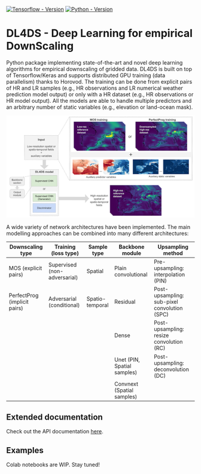 [![Tensorflow - Version](https://img.shields.io/badge/Tensorflow%2FKeras-2.6+-blue&logo=tensorflow)](https://github.com/carlgogo/dl4ds) 
[![Python - Version](https://img.shields.io/badge/PYTHON-3.6+-red?style=flat&logo=python&logoColor=white)](https://github.com/carlgogo/dl4ds) 


# DL4DS - Deep Learning for empirical DownScaling

Python package implementing state-of-the-art and novel deep learning algorithms for empirical downscaling of gridded data. DL4DS is built on top of Tensorflow/Keras and supports distributed GPU training (data parallelism) thanks to Horovod. The training can be done from explicit pairs of HR and LR samples (e.g., HR observations and LR numerical weather prediction model output) or only with a HR dataset (e.g., HR observations or HR model output). All the models are able to handle multiple predictors and an arbitrary number of static variables (e.g., elevation or land-ocean mask).

![workflow](./docs/img/fig_workflow.png)

A wide variety of network architectures have been implemented. The main modelling approaches can be combined into many different architectures:

|Downscaling type               |Training (loss type)         |Sample type     |Backbone module              |Upsampling method   |
|---                            |---                          |---             |---                          |---|
|MOS (explicit pairs)           |Supervised (non-adversarial) |Spatial         |Plain convolutional          |Pre-upsampling: interpolation (PIN) |
|PerfectProg (implicit pairs)   |Adversarial (conditional)    |Spatio-temporal |Residual                     |Post-upsampling: sub-pixel convolution (SPC)|
|                               |                             |                |Dense                        |Post-upsampling: resize convolution (RC) |
|                               |                             |                |Unet (PIN, Spatial samples)  |Post-upsampling: deconvolution (DC)   |
|                               |                             |                |Convnext (Spatial samples)   |                                      |

## Extended documentation 

Check out the API documentation [here](https://carlos-gg.github.io/dl4ds/).

## Examples

Colab notebooks are WIP. Stay tuned!




